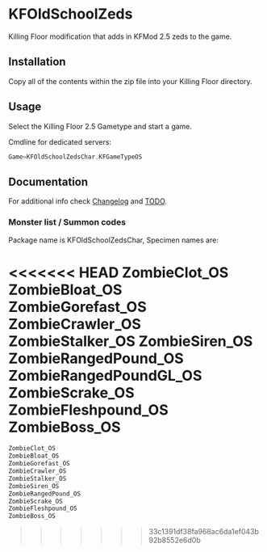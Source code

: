 # KFOldSchoolZeds

Killing Floor modification that adds in KFMod 2.5 zeds to the game.

## Installation

Copy all of the contents within the zip file into your Killing Floor directory.

## Usage

Select the Killing Floor 2.5 Gametype and start a game.

Cmdline for dedicated servers:

```cpp
Game=KFOldSchoolZedsChar.KFGameTypeOS
```

## Documentation

For additional info check [Changelog](Docs/CHANGELOG.md) and [TODO](Docs/TODO.md).

### Monster list / Summon codes

Package name is KFOldSchoolZedsChar, Specimen names are:

<<<<<<< HEAD
	ZombieClot_OS
	ZombieBloat_OS
	ZombieGorefast_OS
	ZombieCrawler_OS
	ZombieStalker_OS
	ZombieSiren_OS
	ZombieRangedPound_OS
	ZombieRangedPoundGL_OS
	ZombieScrake_OS
	ZombieFleshpound_OS
	ZombieBoss_OS
=======
```cpp
ZombieClot_OS
ZombieBloat_OS
ZombieGorefast_OS
ZombieCrawler_OS
ZombieStalker_OS
ZombieSiren_OS
ZombieRangedPound_OS
ZombieScrake_OS
ZombieFleshpound_OS
ZombieBoss_OS
```
>>>>>>> 33c1391df38fa968ac6da1ef043b92b8552e6d0b
